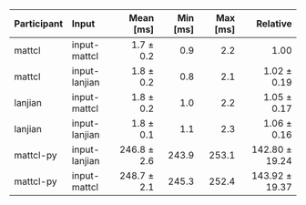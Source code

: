 | Participant | Input | Mean [ms] | Min [ms] | Max [ms] | Relative |
|:---|:---|---:|---:|---:|---:|
| mattcl | input-mattcl | 1.7 ± 0.2 | 0.9 | 2.2 | 1.00 |
| mattcl | input-lanjian | 1.8 ± 0.2 | 0.8 | 2.1 | 1.02 ± 0.19 |
| lanjian | input-mattcl | 1.8 ± 0.2 | 1.0 | 2.2 | 1.05 ± 0.17 |
| lanjian | input-lanjian | 1.8 ± 0.1 | 1.1 | 2.3 | 1.06 ± 0.16 |
| mattcl-py | input-lanjian | 246.8 ± 2.6 | 243.9 | 253.1 | 142.80 ± 19.24 |
| mattcl-py | input-mattcl | 248.7 ± 2.1 | 245.3 | 252.4 | 143.92 ± 19.37 |
